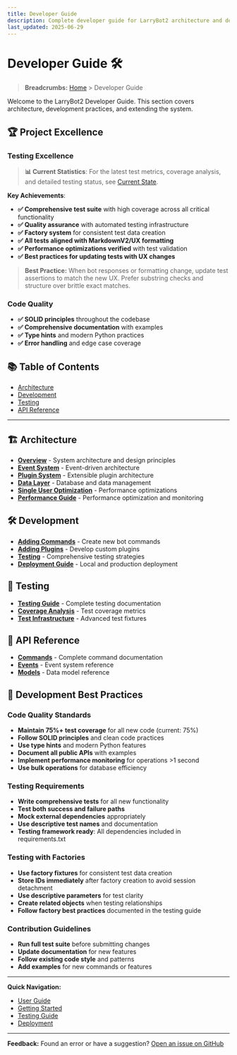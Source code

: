 ```yaml
---
title: Developer Guide
description: Complete developer guide for LarryBot2 architecture and development
last_updated: 2025-06-29
---
```


# Developer Guide 🛠️

> **Breadcrumbs:** [Home](../../README.md) > Developer Guide

Welcome to the LarryBot2 Developer Guide. This section covers architecture, development practices, and extending the system.

## 🏆 Project Excellence

### Testing Excellence

> **📊 Current Statistics**: For the latest test metrics, coverage analysis, and detailed testing status, see [Current State](../project/current-state.md).

**Key Achievements**:
- **✅ Comprehensive test suite** with high coverage across all critical functionality
- **✅ Quality assurance** with automated testing infrastructure  
- **✅ Factory system** for consistent test data creation
- **✅ All tests aligned with MarkdownV2/UX formatting**
- **✅ Performance optimizations verified** with test validation
- **✅ Best practices for updating tests with UX changes**

> **Best Practice:** When bot responses or formatting change, update test assertions to match the new UX. Prefer substring checks and structure over brittle exact matches.

### Code Quality
- **✅ SOLID principles** throughout the codebase
- **✅ Comprehensive documentation** with examples
- **✅ Type hints** and modern Python practices
- **✅ Error handling** and edge case coverage

## 📚 Table of Contents
- [Architecture](#architecture)
- [Development](#development)
- [Testing](#testing)
- [API Reference](#api-reference)

---

## 🏗️ Architecture
- **[Overview](architecture/overview.md)** - System architecture and design principles
- **[Event System](architecture/event-system.md)** - Event-driven architecture
- **[Plugin System](architecture/plugin-system.md)** - Extensible plugin architecture
- **[Data Layer](architecture/data-layer.md)** - Database and data management
- **[Single User Optimization](architecture/single-user-optimization.md)** - Performance optimizations
- **[Performance Guide](performance/README.md)** - Performance optimization and monitoring

## 🛠️ Development
- **[Adding Commands](development/adding-commands.md)** - Create new bot commands
- **[Adding Plugins](development/adding-plugins.md)** - Develop custom plugins
- **[Testing](development/testing.md)** - Comprehensive testing strategies
- **[Deployment Guide](development/deployment.md)** - Local and production deployment

## 🧪 Testing
- **[Testing Guide](development/testing.md)** - Complete testing documentation
- **[Coverage Analysis](../../project/coverage-analysis.md)** - Test coverage metrics
- **[Test Infrastructure](development/testing.md#test-infrastructure)** - Advanced test fixtures

## 📖 API Reference
- **[Commands](api-reference/commands.md)** - Complete command documentation
- **[Events](api-reference/events.md)** - Event system reference
- **[Models](api-reference/models.md)** - Data model reference

## 🎯 Development Best Practices

### Code Quality Standards
- **Maintain 75%+ test coverage** for all new code (current: 75%)
- **Follow SOLID principles** and clean code practices
- **Use type hints** and modern Python features
- **Document all public APIs** with examples
- **Implement performance monitoring** for operations >1 second
- **Use bulk operations** for database efficiency

### Testing Requirements
- **Write comprehensive tests** for all new functionality
- **Test both success and failure paths**
- **Mock external dependencies** appropriately
- **Use descriptive test names** and documentation
- **Testing framework ready**: All dependencies included in requirements.txt

### Testing with Factories
- **Use factory fixtures** for consistent test data creation
- **Store IDs immediately** after factory creation to avoid session detachment
- **Use descriptive parameters** for test clarity
- **Create related objects** when testing relationships
- **Follow factory best practices** documented in the testing guide

### Contribution Guidelines
- **Run full test suite** before submitting changes
- **Update documentation** for new features
- **Follow existing code style** and patterns
- **Add examples** for new commands or features

---

**Quick Navigation:**
- [User Guide](../../user-guide/README.md)
- [Getting Started](../../getting-started/installation.md)
- [Testing Guide](development/testing.md)
- [Deployment](../../deployment/production.md)

---

**Feedback:** Found an error or have a suggestion? [Open an issue on GitHub](https://github.com/your-repo/issues) 